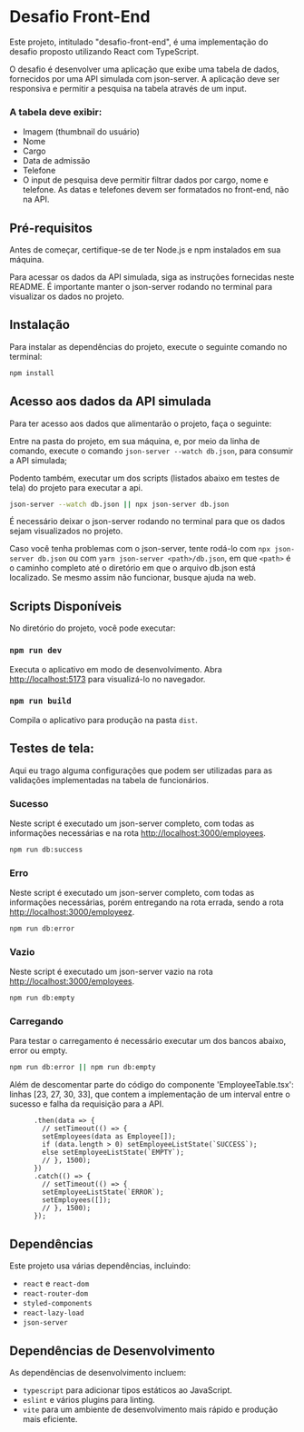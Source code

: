 # Desafio Front-End

Este projeto, intitulado "desafio-front-end", é uma implementação do desafio proposto utilizando React com TypeScript.

O desafio é desenvolver uma aplicação que exibe uma tabela de dados, fornecidos por uma API simulada com json-server. A aplicação deve ser responsiva e permitir a pesquisa na tabela através de um input.

### A tabela deve exibir:

- Imagem (thumbnail do usuário)
- Nome
- Cargo
- Data de admissão
- Telefone
- O input de pesquisa deve permitir filtrar dados por cargo, nome e telefone. As datas e telefones devem ser formatados no front-end, não na API.

## Pré-requisitos

Antes de começar, certifique-se de ter Node.js e npm instalados em sua máquina.

Para acessar os dados da API simulada, siga as instruções fornecidas neste README. É importante manter o json-server rodando no terminal para visualizar os dados no projeto.

## Instalação

Para instalar as dependências do projeto, execute o seguinte comando no terminal:

```bash
npm install
```

## Acesso aos dados da API simulada

Para ter acesso aos dados que alimentarão o projeto, faça o seguinte:

Entre na pasta do projeto, em sua máquina, e, por meio da linha de comando, execute o comando `json-server --watch db.json`, para consumir a API simulada;

Podento também, executar um dos scripts (listados abaixo em testes de tela) do projeto para executar a api.

```bash
json-server --watch db.json || npx json-server db.json
```

É necessário deixar o json-server rodando no terminal para que os dados sejam visualizados no projeto.

Caso você tenha problemas com o json-server, tente rodá-lo com `npx json-server db.json` ou
com `yarn json-server <path>/db.json`, em que `<path>` é o caminho completo até o diretório em que o arquivo db.json está localizado. Se mesmo assim não funcionar, busque ajuda na web.

## Scripts Disponíveis

No diretório do projeto, você pode executar:

### `npm run dev`

Executa o aplicativo em modo de desenvolvimento. Abra [http://localhost:5173](http://localhost:5173) para visualizá-lo no navegador.

### `npm run build`

Compila o aplicativo para produção na pasta `dist`.

## Testes de tela:

Aqui eu trago alguma configurações que podem ser utilizadas para as validações implementadas na tabela de funcionários.

### Sucesso

Neste script é executado um json-server completo, com todas as informações necessárias e na rota [http://localhost:3000/employees](http://localhost:3000/employees).

```bash
npm run db:success
```

### Erro

Neste script é executado um json-server completo, com todas as informações necessárias, porém entregando na rota errada, sendo a rota [http://localhost:3000/employeez](http://localhost:3000/employeez).

```bash
npm run db:error
```

### Vazio

Neste script é executado um json-server vazio na rota [http://localhost:3000/employees](http://localhost:3000/employees).

```bash
npm run db:empty
```

### Carregando

Para testar o carregamento é necessário executar um dos bancos abaixo, error ou empty.

```bash
npm run db:error || npm run db:empty
```

Além de descomentar parte do código do componente 'EmployeeTable.tsx': linhas [23, 27, 30, 33], que contem a implementação de um interval entre o sucesso e falha da requisição para a API.

```tsx
      .then(data => {
        // setTimeout(() => {
        setEmployees(data as Employee[]);
        if (data.length > 0) setEmployeeListState(`SUCCESS`);
        else setEmployeeListState(`EMPTY`);
        // }, 1500);
      })
      .catch(() => {
        // setTimeout(() => {
        setEmployeeListState(`ERROR`);
        setEmployees([]);
        // }, 1500);
      });
```

## Dependências

Este projeto usa várias dependências, incluindo:

- `react` e `react-dom`
- `react-router-dom`
- `styled-components`
- `react-lazy-load`
- `json-server`

## Dependências de Desenvolvimento

As dependências de desenvolvimento incluem:

- `typescript` para adicionar tipos estáticos ao JavaScript.
- `eslint` e vários plugins para linting.
- `vite` para um ambiente de desenvolvimento mais rápido e produção mais eficiente.
